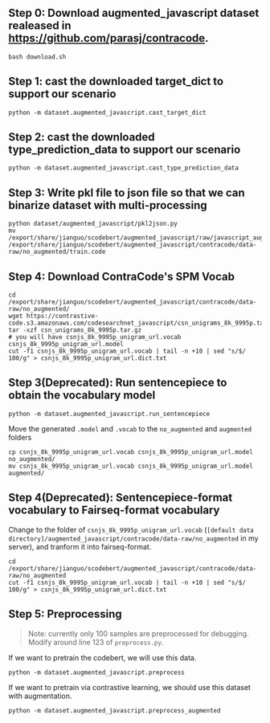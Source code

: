 
## Step 0: Download augmented_javascript dataset realeased in https://github.com/parasj/contracode. 
```
bash download.sh 
```

## Step 1: cast the downloaded target_dict to support our scenario
```
python -m dataset.augmented_javascript.cast_target_dict 
```

## Step 2: cast the downloaded type_prediction_data to support our scenario
```
python -m dataset.augmented_javascript.cast_type_prediction_data
```


## Step 3: Write pkl file to json file so that we can binarize dataset with multi-processing
```
python dataset/augmented_javascript/pkl2json.py
mv /export/share/jianguo/scodebert/augmented_javascript/raw/javascript_augmented.json /export/share/jianguo/scodebert/augmented_javascript/contracode/data-raw/no_augmented/train.code
```

## Step 4: Download ContraCode's SPM Vocab
```
cd /export/share/jianguo/scodebert/augmented_javascript/contracode/data-raw/no_augmented/
wget https://contrastive-code.s3.amazonaws.com/codesearchnet_javascript/csn_unigrams_8k_9995p.tar.gz
tar -xzf csn_unigrams_8k_9995p.tar.gz
# you will have csnjs_8k_9995p_unigram_url.vocab csnjs_8k_9995p_unigram_url.model
cut -f1 csnjs_8k_9995p_unigram_url.vocab | tail -n +10 | sed "s/$/ 100/g" > csnjs_8k_9995p_unigram_url.dict.txt
```


## Step 3(Deprecated): Run sentencepiece to obtain the vocabulary model

```
python -m dataset.augmented_javascript.run_sentencepiece
```

Move the generated `.model` and `.vocab` to the `no_augmented` and `augmented` folders

```
cp csnjs_8k_9995p_unigram_url.vocab csnjs_8k_9995p_unigram_url.model no_augmented/
mv csnjs_8k_9995p_unigram_url.vocab csnjs_8k_9995p_unigram_url.model augmented/
```


## Step 4(Deprecated): Sentencepiece-format vocabulary to Fairseq-format vocabulary

Change to the folder of `csnjs_8k_9995p_unigram_url.vocab` (`[default data directory]/augmented_javascript/contracode/data-raw/no_augmented` in my server), and tranform it into fairseq-format.

```
cd /export/share/jianguo/scodebert/augmented_javascript/contracode/data-raw/no_augmented
cut -f1 csnjs_8k_9995p_unigram_url.vocab | tail -n +10 | sed "s/$/ 100/g" > csnjs_8k_9995p_unigram_url.dict.txt
```



## Step 5: Preprocessing
> Note: currently only 100 samples are preprocessed for debugging. Modify around line 123 of ```preprocess.py```.

If we want to pretrain the codebert, we will use this data.
```
python -m dataset.augmented_javascript.preprocess
```

If we want to pretrain via contrastive learning, we should use this dataset with augmentation.
```
python -m dataset.augmented_javascript.preprocess_augmented
```

